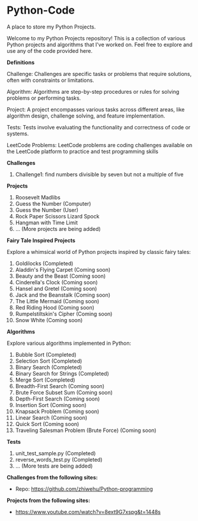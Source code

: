 # Python-Code

A place to store my Python Projects.

Welcome to my Python Projects repository! This is a collection of various Python projects and algorithms that I've worked on. 
Feel free to explore and use any of the code provided here.

**Definitions**

Challenge: Challenges are specific tasks or problems that require solutions, often with constraints or limitations.

Algorithm: Algorithms are step-by-step procedures or rules for solving problems or performing tasks.

Project: A project encompasses various tasks across different areas, like algorithm design, challenge solving, and feature implementation.

Tests: Tests involve evaluating the functionality and correctness of code or systems.

LeetCode Problems: LeetCode problems are coding challenges available on the LeetCode platform to practice and test programming skills

**Challenges**

1. Challenge1: find numbers divisible by seven but not a multiple of five

**Projects**

1. Roosevelt Madlibs
2. Guess the Number (Computer)
3. Guess the Number (User)
4. Rock Paper Scissors Lizard Spock
5. Hangman with Time Limit
6. ... (More projects are being added)


**Fairy Tale Inspired Projects**

Explore a whimsical world of Python projects inspired by classic fairy tales:

1. Goldilocks (Completed)
2. Aladdin's Flying Carpet (Coming soon)
3. Beauty and the Beast (Coming soon)
4. Cinderella's Clock (Coming soon)
5. Hansel and Gretel (Coming soon)
6. Jack and the Beanstalk (Coming soon)
7. The Little Mermaid (Coming soon)
8. Red Riding Hood (Coming soon)
9. Rumpelstiltskin's Cipher (Coming soon)
10. Snow White (Coming soon)


**Algorithms**

Explore various algorithms implemented in Python:

1. Bubble Sort (Completed)
2. Selection Sort (Completed)
3. Binary Search (Completed)
4. Binary Search for Strings (Completed)
5. Merge Sort (Completed)
6. Breadth-First Search (Coming soon)
7. Brute Force Subset Sum (Coming soon)
8. Depth-First Search (Coming soon)
9. Insertion Sort (Coming soon)
10. Knapsack Problem (Coming soon)
11. Linear Search (Coming soon)
12. Quick Sort (Coming soon)
13. Traveling Salesman Problem (Brute Force) (Coming soon)


**Tests**
1. unit_test_sample.py (Completed)
2. reverse_words_test.py (Completed)
3. ... (More tests are being added)

**Challenges from the following sites:**

- Repo: https://github.com/zhiwehu/Python-programming 


**Projects from the following sites:**

- https://www.youtube.com/watch?v=8ext9G7xspg&t=1448s
